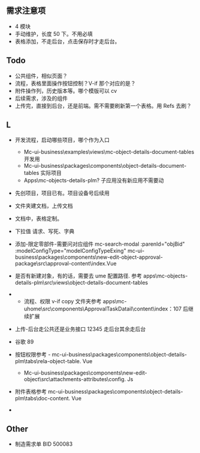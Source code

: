 



## 需求注意项
-  4 模块
- 手动维护，长度 50 下。不用必填
- 表格添加，不走后台，点击保存时才走后台。


## Todo
- 公共组件，相似页面？
- 流程，表格里面操作按钮控制？V-if 那个对应的是？
- 附件操作列，历史版本等。哪个模版可以 cv
- 后续需求，涉及的组件
- 上传完，直接到后台，还是前端。需不需要刷新第一个表格。用 Refs 去刷？


## L
- 开发流程，启动哪些项目，哪个作为入口     
	- Mc-ui-business\examples\views\mc-object-details-document-tables  开发用
	- Mc-ui-business\packages\components\object-details-document-tables   实际项目
	- Apps\mc-objects-details-plm?  子应用没有新应用不需要动
- 先创项目，项目已有。项目设备号后续用
- 文件夹建文档，上传文档
- 文档中，表格定制。
- 下拉值   请求、写死、字典
- 添加-限定零部件-需要问对应组件  mc-search-modal           :parenId="objBid"    :modelConfigType="modelConfigTypeExing"       mc-ui-business\packages\components\new-edit-object-approval-package\src\approval-content\index.Vue
- 是否有新建对象，有的话，需要去 ume 配置路径. 参考  apps\mc-objects-details-plm\src\views\object-details-document-tables 
- - 流程、权限  v-if  copy 文件夹参考 apps\mc-uhome\src\components\ApprovalTaskDatail\content\index：107 后继续扩展
- 上传-后台走公共还是业务接口 12345  走后台其余走后台
- 谷歌 89


- 按钮权限参考 - mc-ui-business\packages\components\object-details-plm\tabs\rela-object-table. Vue
	- Mc-ui-business\packages\components\new-edit-object\src\attachments-attributes\config. Js
- 附件表格参考 mc-ui-business\packages\components\object-details-plm\tabs\doc-content. Vue
-


## Other
- 制造需求单 BID  500083


